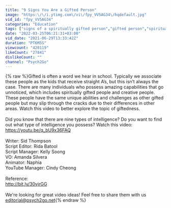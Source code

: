 ```yaml
---
title: "9 Signs You Are a Gifted Person"
image: "https:\/\/i.ytimg.com\/vi\/fpy_VV5AG34\/hqdefault.jpg"
vid_id: "fpy_VV5AG34"
categories: "Education"
tags: ["signs of a spiritually gifted person","gifted person","spiritually gifted"]
date: "2022-03-25T06:21:31+03:00"
vid_date: "2021-06-29T13:33:42Z"
duration: "PT6M5S"
viewcount: "420119"
likeCount: "27841"
dislikeCount: ""
channel: "Psych2Go"
---
```

{% raw %}Gifted is often a word we hear in school. Typically we associate these people as the kids that receive straight A’s, but this isn’t always the case. There are many individuals who possess amazing capabilities that go unnoticed, which includes spiritually gifted people and creative people. These people have the same unique abilities and challenges as other gifted people but may slip through the cracks due to their differences in other areas. Watch this video to better explore the topic of giftedness. <br /><br />Did you know that there are nine types of intelligence? Do you want to find out what type of intelligence you possess? Watch this video: <a rel="nofollow" target="blank" href="https://youtu.be/q_bU9x36FAQ">https://youtu.be/q_bU9x36FAQ</a> <br /><br />Writer: Sid Thompson <br />Script Editor: Rida Batool <br />Script Manager: Kelly Soong <br />VO: Amanda Silvera<br />Animator: Naphia<br />YouTube Manager: Cindy Cheong <br /><br />Reference: <br /><a rel="nofollow" target="blank" href="http://bit.ly/30vjrGG">http://bit.ly/30vjrGG</a><br /><br />We're looking for great video ideas! Feel free to share them with us editorial@psych2go.net{% endraw %}

